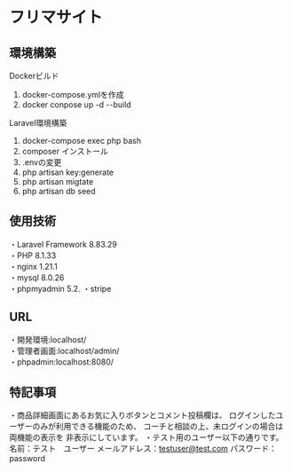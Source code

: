 # フリマサイト

## 環境構築
Dockerビルド
1. docker-compose.ymlを作成
2. docker conpose up -d --build

Laravel環境構築
1. docker-compose exec php bash
2. composer インストール
3. .envの変更
4. php artisan key:generate
5. php artisan migtate
6. php artisan db seed

## 使用技術
・Laravel Framework 8.83.29  
・PHP 8.1.33  
・nginx 1.21.1  
・mysql 8.0.26  
・phpmyadmin 5.2.
・stripe 

## URL
・開発環境:localhost/  
・管理者画面:localhost/admin/  
・phpadmin:localhost:8080/

## 特記事項
・商品詳細画面にあるお気に入りボタンとコメント投稿欄は、
ログインしたユーザーのみが利用できる機能のため、
コーチと相談の上、未ログインの場合は両機能の表示を
非表示にしています。
・テスト用のユーザー以下の通りです。
名前：テスト　ユーザー
メールアドレス：testuser@test.com
パスワード：password
